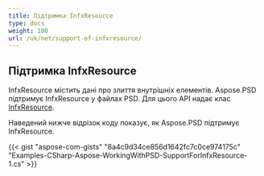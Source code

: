 ```yaml
---
title: Підтримка InfxResource
type: docs
weight: 100
url: /uk/net/support-of-infxresource/
---
```


## **Підтримка InfxResource**
InfxResource містить дані про злиття внутрішніх елементів. Aspose.PSD підтримує InfxResource у файлах PSD. Для цього API надає клас [InfxResource](https://reference.aspose.com/net/psd/aspose.psd.fileformats.psd.layers.layerresources/infxresource).

Наведений нижче відрізок коду показує, як Aspose.PSD підтримує InfxResource.

{{< gist "aspose-com-gists" "8a4c9d34ce856d1642fc7c0ce974175c" "Examples-CSharp-Aspose-WorkingWithPSD-SupportForInfxResource-1.cs" >}}
